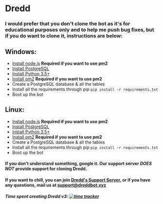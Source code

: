 # Dredd
### I would prefer that you don't clone the bot as it's for educational purposes only and to help me push bug fixes, but if you do want to clone it, instructions are below:

## Windows:

- [Install node.js](https://nodejs.org/en/download/) **Required if you want to use pm2**
- [Install PostgreSQL](https://www.postgresql.org/download/windows/)
- [Install Python 3.5+](https://www.python.org/downloads/)
- [Install pm2](https://pm2.keymetrics.io/docs/usage/quick-start/) **Required if you want to use pm2**
- Create a PostgreSQL database & all the tables
- Install all the requirements through pip `pip install -r requirements.txt`
- Boot up the bot

## Linux:

- [Install node.js](https://nodejs.org/en/download/package-manager/#debian-and-ubuntu-based-linux-distributions) **Required if you want to use pm2**
- [Install PostgreSQL](https://www.postgresql.org/download/linux/)
- [Install Python 3.5+](https://opensource.com/article/20/4/install-python-linux)
- [Install pm2](https://pm2.keymetrics.io/docs/usage/quick-start/) **Required if you want to use pm2**
- Create a PostgreSQL database & all the tables
- Install all the requirements through pip `pip install -r requirements.txt`
- Boot up the bot

#### **If you don't understand something, google it. Our support server _DOES NOT_ provide support for cloning Dredd.**

#### If you want to chill, you can join [Dredd's Support Server](https://dreddbot.xyz/support), or if you have any questions, mail us at [support@dreddbot.xyz](mailto:support@dreddbot.xyz)

##### Time spent creating Dredd v3: [![time tracker](https://wakatime.com/badge/github/dredd-bot/Dredd.svg)](https://wakatime.com/badge/github/dredd-bot/Dredd.svg)

